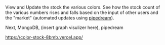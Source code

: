 View and Update the stock the various colors. See how the stock count of the various numbers rises and falls based on the input of other users and the "market" (automated updates using [pipedream](https://pipedream.com/)).

Next, MongoDB, (insert graph visulizer here), pipedream

https://color-stock-8bmb.vercel.app/
